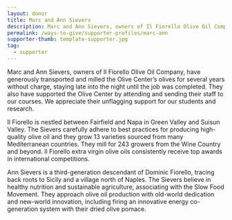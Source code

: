```yaml
---
layout: donor
title: Marc and Ann Sievers
description: Marc and Ann Sievers, owners of Il Fiorello Olive Oil Company, have generously transported and milled the Olive Center’s olives for several years without charge.
permalink: /ways-to-give/supporter-profiles/marc-ann
supporter-thumb: template-supporter.jpg
tag:
  - supporter
---
```

Marc and Ann Sievers, owners of Il Fiorello Olive Oil Company, have generously transported and milled the Olive Center’s olives for several years without charge, staying late into the night until the job was completed. They also have supported the Olive Center by attending and sending their staff to our courses. We appreciate their unflagging support for our students and research.

Il Fiorello is nestled between Fairfield and Napa in Green Valley and Suisun Valley. The Sievers carefully adhere to best practices for producing high-quality olive oil and they grow 13 varieties sourced from many Mediterranean countries. They mill for 243 growers from the Wine Country and beyond. Il Fiorello extra virgin olive oils consistently receive top awards in international competitions.

Ann Sievers is a third-generation descendant of Dominic Fiorello, tracing back roots to Sicily and a village north of Naples. The Sievers believe in healthy nutrition and sustainable agriculture, associating with the Slow Food Movement. They approach olive oil production with old-world dedication and new-world innovation, including firing an innovative energy co-generation system with their dried olive pomace.
